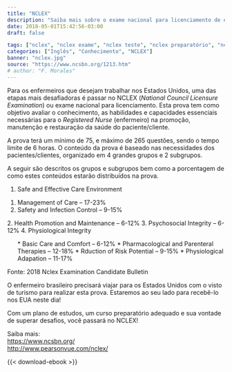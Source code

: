 ```yaml
---
title: "NCLEX"
description: "Saiba mais sobre o exame nacional para licenciamento de enfermeiros nos EUA"
date: 2018-05-01T15:42:56-03:00
draft: false

tags: ["nclex", "nclex exame", "nclex teste", "nclex preparatório", "nclex exam", "nclex rn", "nclex studying", "nclex prep", "enfermeiros eua", "enfermeiros usa", "nurse usa", "foreign nurses", "home care"]
categories: ["Inglês", "Conhecimento", "NCLEX"]
banner: "nclex.jpg"
source: "https://www.ncsbn.org/1213.htm"
# author: "F. Morales"
---
```


Para os enfermeiros que desejam trabalhar nos Estados Unidos, uma das etapas mais desafiadoras é passar no NCLEX (_National Council Licensure Examination_) ou exame nacional para licenciamento. Esta prova tem como objetivo avaliar o conhecimento, as habilidades e capacidades essenciais necessárias para o _Registered Nurse_ (enfermeiro) na promoção, manutenção e restauração da saúde do paciente/cliente.

A prova terá um mínimo de 75, e máximo de 265 questões, sendo o tempo limite de 6 horas. O conteúdo da prova é baseado nas necessidades dos pacientes/clientes, organizado em 4 grandes grupos e 2 subgrupos.

A seguir são descritos os grupos e subgrupos bem como a porcentagem de como estes conteúdos estarão distribuídos na prova.

1. Safe and Effective Care Environment
  <ol class="alpha">
    <li>Management of Care – 17-23%</li>
    <li>Safety and Infection Control – 9-15%</li>
  </ol>
2. Health Promotion and Maintenance – 6-12%
3. Psychosocial Integrity – 6-12%
4. Physiological Integrity
<ol class="alpha">
* Basic Care and Comfort – 6-12%
* Pharmacological and Parenteral Therapies – 12-18%
* Rduction of Risk Potential – 9-15%
* Physiological Adapation – 11-17%
</ol>

<p class="source text-muted">Fonte: 2018 Nclex Examination Candidate Bulletin</p>

O enfermeiro brasileiro precisará viajar para os Estados Unidos com o visto de turismo para realizar esta prova. Estaremos ao seu lado para recebê-lo nos EUA neste dia!

Com um plano de estudos, um curso preparatório adequado e sua vontade de superar desafios, você passará no NCLEX!

Saiba mais:  
<https://www.ncsbn.org/>  
<http://www.pearsonvue.com/nclex/>

{{< download-ebook >}}

